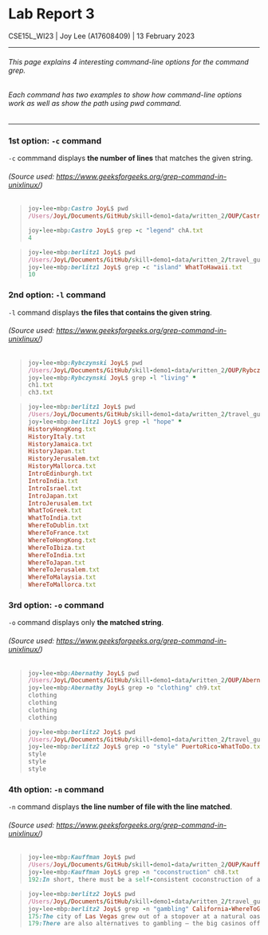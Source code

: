 # Lab Report 3

CSE15L_WI23 | Joy Lee (A17608409) | 13 February 2023<br />

---

###### This page explains 4 interesting command-line options for the command grep.
###### Each command has two examples to show how command-line options work as well as show the path using pwd command.

---

### 1st option: `-c` command
`-c` commmand displays __the number of lines__ that matches the given string.<br />
###### (Source used: https://www.geeksforgeeks.org/grep-command-in-unixlinux/)

>```ruby
>joy-lee-mbp:Castro JoyL$ pwd
>/Users/JoyL/Documents/GitHub/skill-demo1-data/written_2/OUP/Castro
>
>joy-lee-mbp:Castro JoyL$ grep -c "legend" chA.txt
>4
>```

>```ruby
>joy-lee-mbp:berlitz1 JoyL$ pwd
>/Users/JoyL/Documents/GitHub/skill-demo1-data/written_2/travel_guides/berlitz1
>joy-lee-mbp:berlitz1 JoyL$ grep -c "island" WhatToHawaii.txt
>10
>```

### 2nd option: `-l` command
`-l` command displays __the files that contains the given string__.<br />
###### (Source used: https://www.geeksforgeeks.org/grep-command-in-unixlinux/)

>```ruby
>joy-lee-mbp:Rybczynski JoyL$ pwd
>/Users/JoyL/Documents/GitHub/skill-demo1-data/written_2/OUP/Rybczynski
>joy-lee-mbp:Rybczynski JoyL$ grep -l "living" *
>ch1.txt
>ch3.txt
>```

>```ruby
>joy-lee-mbp:berlitz1 JoyL$ pwd
>/Users/JoyL/Documents/GitHub/skill-demo1-data/written_2/travel_guides/berlitz1
>joy-lee-mbp:berlitz1 JoyL$ grep -l "hope" *
>HistoryHongKong.txt
>HistoryItaly.txt
>HistoryJamaica.txt
>HistoryJapan.txt
>HistoryJerusalem.txt
>HistoryMallorca.txt
>IntroEdinburgh.txt
>IntroIndia.txt
>IntroIsrael.txt
>IntroJapan.txt
>IntroJerusalem.txt
>WhatToGreek.txt
> WhatToIndia.txt
>WhereToDublin.txt
>WhereToFrance.txt
>WhereToHongKong.txt
>WhereToIbiza.txt
>WhereToIndia.txt
>WhereToJapan.txt
>WhereToJerusalem.txt
>WhereToMalaysia.txt
>WhereToMallorca.txt
>```

### 3rd option: `-o` command
`-o` command displays only __the matched string__.<br />
###### (Source used: https://www.geeksforgeeks.org/grep-command-in-unixlinux/)

>```ruby
>joy-lee-mbp:Abernathy JoyL$ pwd
>/Users/JoyL/Documents/GitHub/skill-demo1-data/written_2/OUP/Abernathy
>joy-lee-mbp:Abernathy JoyL$ grep -o "clothing" ch9.txt
>clothing
>clothing
>clothing
>clothing
>```

>```ruby
>joy-lee-mbp:berlitz2 JoyL$ pwd
>/Users/JoyL/Documents/GitHub/skill-demo1-data/written_2/travel_guides/berlitz2
>joy-lee-mbp:berlitz2 JoyL$ grep -o "style" PuertoRico-WhatToDo.txt
>style
>style
>style
>```

### 4th option: `-n` command
`-n` command displays __the line number of file with the line matched__.<br />
###### (Source used: https://www.geeksforgeeks.org/grep-command-in-unixlinux/)

>```ruby
>joy-lee-mbp:Kauffman JoyL$ pwd
>/Users/JoyL/Documents/GitHub/skill-demo1-data/written_2/OUP/Kauffman
>joy-lee-mbp:Kauffman JoyL$ grep -n "coconstruction" ch8.txt
>192:In short, there must be a self-consistent coconstruction of a biosphere in which organisms, ways of making a living, and search >mechanisms jointly and self-consistently come into existence. Organisms are not solving arbitrary problems. We are solving the kinds of >problems we can solve given our solution procedures. How could it be otherwise?
>```

>```ruby
>joy-lee-mbp:berlitz2 JoyL$ pwd
>/Users/JoyL/Documents/GitHub/skill-demo1-data/written_2/travel_guides/berlitz2
>joy-lee-mbp:berlitz2 JoyL$ grep -n "gambling" California-WhereToGo.txt
>175:The city of Las Vegas grew out of a stopover at a natural oasis, which burgeoned after Nevada’s legalization of gambling in 1931. >Today, visitors converge on Vegas from all over America. Many are still here for a bit of fun and titillation, and to lose a few bucks >at roulette or blackjack, but Las Vegas now touts itself as a family destination.
>179:There are also alternatives to gambling — the big casinos offer live stage shows with all kinds of entertainment, from major singing >stars to leggy extravaganzas like the Folies Bergères to world-title boxing matches. If you want to get out and about, there are >opportunities for almost every type of recreation activity, including winter sports, within an hour of the city.
>```
